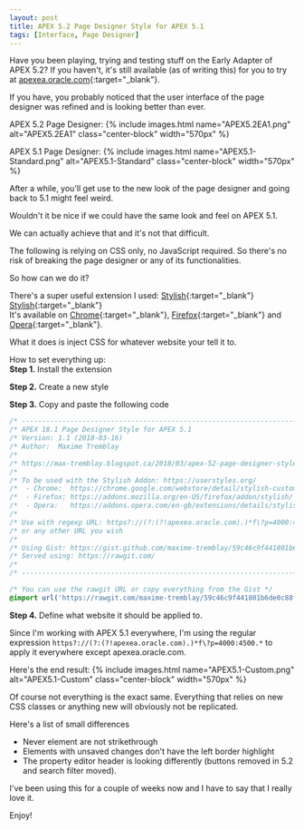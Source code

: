```yaml
---
layout: post
title: APEX 5.2 Page Designer Style for APEX 5.1
tags: [Interface, Page Designer]
---
```


Have you been playing, trying and testing stuff on the Early Adapter of APEX 5.2?
If you haven't, it's still available (as of writing this) for you to try at [apexea.oracle.com](https://apexea.oracle.com/){:target="_blank"}.

If you have, you probably noticed that the user interface of the page designer was refined and is looking better than ever.

APEX 5.2 Page Designer:
{% include images.html name="APEX5.2EA1.png" alt="APEX5.2EA1" class="center-block" width="570px" %}

APEX 5.1 Page Designer:
{% include images.html name="APEX5.1-Standard.png" alt="APEX5.1-Standard" class="center-block" width="570px" %}

After a while, you'll get use to the new look of the page designer and going back to 5.1 might feel weird.

Wouldn't it be nice if we could have the same look and feel on APEX 5.1.

We can actually achieve that and it's not that difficult.

The following is relying on CSS only, no JavaScript required. So there's no risk of breaking the page designer or any of its functionalities.

So how can we do it?

There's a super useful extension I used: [Stylish](https://userstyles.org/){:target="_blank"}
[Stylish](https://userstyles.org/){:target="_blank"}  
It's available on [Chrome](https://chrome.google.com/webstore/detail/.../fjnbnpbmkenffdnngjfgmeleoegfcffe){:target="_blank"}, [Firefox](https://addons.mozilla.org/en-US/firefox/addon/stylish/){:target="_blank"} and [Opera](https://addons.opera.com/en/extensions/details/stylish/){:target="_blank"}.

What it does is inject CSS for whatever website your tell it to.

How to set everything up:  
**Step 1.** Install the extension

**Step 2.** Create a new style

**Step 3.** Copy and paste the following code

```css
/* ------------------------------------------------------------------------------------------------------------------- */
/* APEX 18.1 Page Designer Style for APEX 5.1                                                                          */
/* Version: 1.1 (2018-03-16)                                                                                           */
/* Author:  Maxime Tremblay                                                                                            */
/*                                                                                                                     */
/* https://max-tremblay.blogspot.ca/2018/03/apex-52-page-designer-style-for-apex-51.html                               */
/*                                                                                                                     */
/* To be used with the Stylish Addon: https://userstyles.org/                                                          */
/*  - Chrome:  https://chrome.google.com/webstore/detail/stylish-custom-themes-for/fjnbnpbmkenffdnngjfgmeleoegfcffe    */
/*  - Firefox: https://addons.mozilla.org/en-US/firefox/addon/stylish/                                                 */
/*  - Opera:   https://addons.opera.com/en-gb/extensions/details/stylish/                                              */
/*                                                                                                                     */
/* Use with regexp URL: https?://(?:(?!apexea.oracle.com).)*f\?p=4000:4500.*                                           */
/* or any other URL you wish                                                                                           */
/*                                                                                                                     */
/* Using Gist: https://gist.github.com/maxime-tremblay/59c46c9f441801b6de0c88f72d0d63d9                                */
/* Served using: https://rawgit.com/                                                                                   */
/*                                                                                                                     */
/* ------------------------------------------------------------------------------------------------------------------- */

/* You can use the rawgit URL or copy everything from the Gist */
@import url('https://rawgit.com/maxime-tremblay/59c46c9f441801b6de0c88f72d0d63d9/raw/aa9877dad692317aa676b63911b6366631ee772d/APEX18.1-Page_Designer_for_APEX5.1.css');
```

**Step 4.** Define what website it should be applied to.

Since I'm working with APEX 5.1 everywhere, I'm using the regular expression `https?://(?:(?!apexea.oracle.com).)*f\?p=4000:4500.*` to apply it everywhere except apexea.oracle.com.

Here's the end result:
{% include images.html name="APEX5.1-Custom.png" alt="APEX5.1-Custom" class="center-block" width="570px" %}

Of course not everything is the exact same. Everything that relies on new CSS classes or anything new will obviously not be replicated.

Here's a list of small differences
- Never element are not strikethrough
- Elements with unsaved changes don't have the left border highlight
- The property editor header is looking differently (buttons removed in 5.2 and search filter moved).

I've been using this for a couple of weeks now and I have to say that I really love it.

Enjoy!